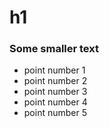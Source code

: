 # h1
### Some smaller text

- point number 1
- point number 2
- point number 3
- point number 4
- point number 5
